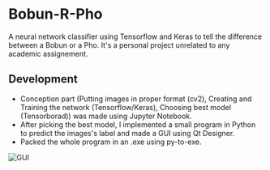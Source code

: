 # Bobun-R-Pho
A neural network classifier using Tensorflow and Keras to tell the difference between a Bobun or a Pho.
It's a personal project unrelated to any academic assignement.

## Development
- Conception part (Putting images in proper format (cv2), Creating and Training the network (Tensorflow/Keras), Choosing best model (Tensorborad)) was made using Jupyter Notebook.
- After picking the best model, I implemented a small program in Python to predict the images's label and made a GUI using Qt Designer.
- Packed the whole program in an .exe using py-to-exe.

![GUI](https://i.imgur.com/3V4mjH4.png)
